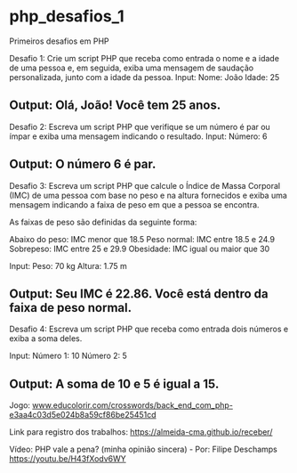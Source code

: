 # php_desafios_1
Primeiros desafios em PHP

Desafio 1: Crie um script PHP que receba como entrada o nome e a idade de uma pessoa e, em seguida, exiba uma mensagem de saudação personalizada, junto com a idade da pessoa.
Input:
Nome: João
Idade: 25

Output:
Olá, João! Você tem 25 anos.
-------------------------------------------------
Desafio 2: Escreva um script PHP que verifique se um número é par ou ímpar e exiba uma mensagem indicando o resultado.
Input:
Número: 6

Output:
O número 6 é par.
-------------------------------------------------
Desafio 3: Escreva um script PHP que calcule o Índice de Massa Corporal (IMC) de uma pessoa com base no peso e na altura fornecidos e exiba uma mensagem indicando a faixa de peso em que a pessoa se encontra.

As faixas de peso são definidas da seguinte forma:

Abaixo do peso: IMC menor que 18.5
Peso normal: IMC entre 18.5 e 24.9
Sobrepeso: IMC entre 25 e 29.9
Obesidade: IMC igual ou maior que 30

Input:
Peso: 70 kg
Altura: 1.75 m

Output:
Seu IMC é 22.86. Você está dentro da faixa de peso normal.
------------------------------------------------
Desafio 4: Escreva um script PHP que receba como entrada dois números e exiba a soma deles.

Input:
Número 1: 10
Número 2: 5

Output:
A soma de 10 e 5 é igual a 15.
-----------------------------------------------

Jogo:
www.educolorir.com/crosswords/back_end_com_php-e3aa4c03d5e024b8a59cf86be25451cd

Link para registro dos trabalhos:
https://almeida-cma.github.io/receber/

Vídeo: PHP vale a pena? (minha opinião sincera) - Por: Filipe Deschamps
https://youtu.be/H43fXodv6WY
